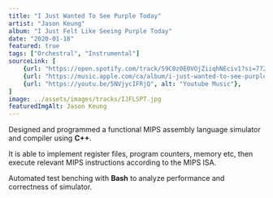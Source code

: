 ```yaml
---
title: "I Just Wanted To See Purple Today"
artist: "Jason Keung"
album: "I Just Felt Like Seeing Purple Today"
date: "2020-01-18"
featured: true
tags: ["Orchestral", "Instrumental"]
sourceLink: [
    {url: "https://open.spotify.com/track/59C0z0E0VOjZiiqhNEciv1?si=772ea6038dff4d00", alt: "Spotify"},
    {url: "https://music.apple.com/ca/album/i-just-wanted-to-see-purple-today/1536985529?i=1536985566", alt: "Apple Music"},
    {url: "https://youtu.be/5NVjycIFRjQ", alt: "Youtube Music"},
]
image: ../assets/images/tracks/IJFLSPT.jpg
featuredImgAlt: Jason Keung
---
```


Designed and programmed a functional MIPS assembly language simulator and compiler using **C++**.

It is able to implement register files, program counters, memory etc, then execute relevant MIPS instructions according to the MIPS ISA.

Automated test benching with **Bash** to analyze performance and correctness of simulator.